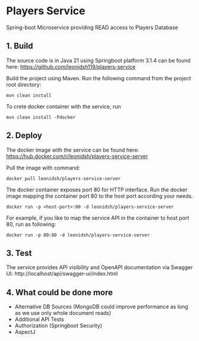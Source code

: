 # Players Service
Spring-boot Microservice providing READ access to Players Database

## 1. Build
The source code is in Java 21 using Springboot platform 3.1.4 can be found here:
https://github.com/leonidsh119/players-service

Build the project using Maven. Run the following command from the project root directory: 
````
mvn clean install
````

To crete docker container with the service, run
````
mvn clean install -Pdocker
````

## 2. Deploy
The docker image with the service can be found here:
https://hub.docker.com/r/leonidsh/players-service-server

Pull the image with command:
````
docker pull leonidsh/players-service-server
````

The docker container exposes port 80 for HTTP interface.
Run the docker image mapping the container port 80 to the host port according your needs.
````
docker run -p <host-port>:80 -d leonidsh/players-service-server
````

For example, if you like to map the service API in the container to host port 80, run as following:
````
docker run -p 80:80 -d leonidsh/players-service-server
````

## 3. Test
The service provides API visibility and OpenAPI documentation via Swagger UI:
http://localhost/api/swagger-ui/index.html

## 4. What could be done more
- Alternative DB Sources (MongoDB could improve performance as long as we use only whole document reads)
- Additional API Tests
- Authorization (Springboot Security)
- AspectJ
